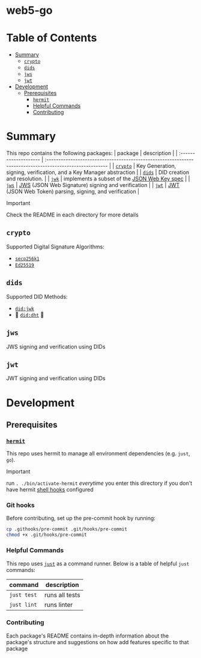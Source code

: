 # web5-go <!-- omit in toc -->

# Table of Contents <!-- omit in toc -->
- [Summary](#summary)
  - [`crypto`](#crypto)
  - [`dids`](#dids)
  - [`jws`](#jws)
  - [`jwt`](#jwt)
- [Development](#development)
  - [Prerequisites](#prerequisites)
    - [`hermit`](#hermit)
    - [Helpful Commands](#helpful-commands)
    - [Contributing](#contributing)


# Summary
This repo contains the following packages:
| package               | description                                                                                              |
| :-------------------- | :------------------------------------------------------------------------------------------------------- |
| [`crypto`](./crypto/) | Key Generation, signing, verification, and a Key Manager abstraction                                     |
| [`dids`](./dids/)     | DID creation and resolution.                                                                             |
| [`jwk`](./jwk/)       | implements a subset of the [JSON Web Key spec](https://tools.ietf.org/html/rfc7517)                      |
| [`jws`](./jws/)       | [JWS](https://datatracker.ietf.org/doc/html/rfc7515) (JSON Web Signature) signing and verification       |
| [`jwt`](./jwt/)       | [JWT](https://datatracker.ietf.org/doc/html/rfc7519) (JSON Web Token) parsing, signing, and verification |


> [!IMPORTANT]
> Check the README in each directory for more details


## `crypto`
Supported Digital Signature Algorithms:
* [`secp256k1`](https://en.bitcoin.it/wiki/Secp256k1)
* [`Ed25519`](https://datatracker.ietf.org/doc/html/rfc8032#section-5.1)

## `dids`
Supported DID Methods:
* [`did:jwk`](https://github.com/quartzjer/did-jwk/blob/main/spec.md)
* 🚧 [`did:dht`](https://github.com/TBD54566975/did-dht-method) 🚧

## `jws`
JWS signing and verification using DIDs

## `jwt` 
JWT signing and verification using DIDs

# Development

## Prerequisites

### [`hermit`](https://cashapp.github.io/hermit/)
This repo uses hermit to manage all environment dependencies (e.g. `just`, `go`). 

> [!IMPORTANT]
> run `. ./bin/activate-hermit` _everytime_ you enter this directory if you don't have hermit [shell hooks](https://cashapp.github.io/hermit/usage/shell/#shell-hooks) configured

### Git hooks
Before contributing, set up the pre-commit hook by running:

```bash
cp .githooks/pre-commit .git/hooks/pre-commit
chmod +x .git/hooks/pre-commit
```

### Helpful Commands

This repo uses [`just`](https://github.com/casey/just) as a command runner. Below is a table of helpful `just` commands:

| command     | description    |
| ----------- | -------------- |
| `just test` | runs all tests |
| `just lint` | runs linter    |


### Contributing
Each package's README contains in-depth information about the package's structure and suggestions on how add features specific to that package